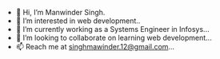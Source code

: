 - 👋 Hi, I’m Manwinder Singh.
- 👀 I’m interested in web development..
- 🌱 I’m currently working as a Systems Engineer in Infosys...
- 💞️ I’m looking to collaborate on learning web development...
- 📫 Reach me at singhmawinder.12@gmail.com...

<!---
SInghManw1nder/SInghManw1nder is a ✨ special ✨ repository because its `README.md` (this file) appears on your GitHub profile.
You can click the Preview link to take a look at your changes.
--->

